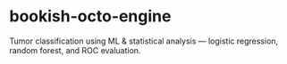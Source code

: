 # bookish-octo-engine
Tumor classification using ML &amp; statistical analysis — logistic regression, random forest, and ROC evaluation.
